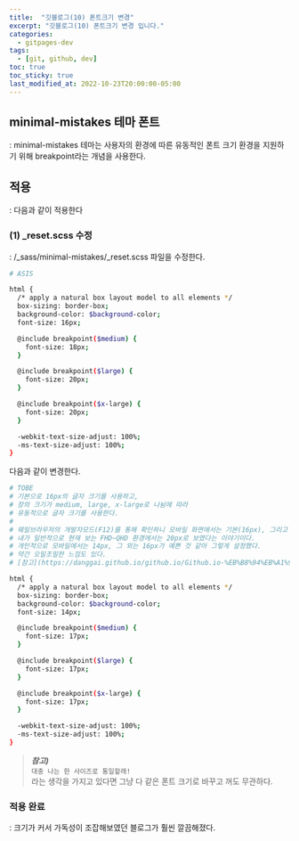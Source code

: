 ```yaml
---
title:  "깃블로그(10) 폰트크기 변경"
excerpt: "깃블로그(10) 폰트크기 변경 입니다."
categories:
  - gitpages-dev
tags:
  - [git, github, dev]
toc: true
toc_sticky: true
last_modified_at: 2022-10-23T20:00:00-05:00
---
```


## minimal-mistakes 테마 폰트
  : minimal-mistakes 테마는 사용자의 환경에 따른 유동적인 폰트 크기 환경을 지원하기 위해 breakpoint라는 개념을 사용한다.

## 적용
  : 다음과 같이 적용한다

### (1) _reset.scss 수정
  : /_sass/minimal-mistakes/_reset.scss 파일을 수정한다.

```bash
# ASIS

html {
  /* apply a natural box layout model to all elements */
  box-sizing: border-box;
  background-color: $background-color;
  font-size: 16px;

  @include breakpoint($medium) {
    font-size: 18px;
  }

  @include breakpoint($large) {
    font-size: 20px;
  }

  @include breakpoint($x-large) {
    font-size: 20px;
  }

  -webkit-text-size-adjust: 100%;
  -ms-text-size-adjust: 100%;
}

```
  
다음과 같이 변경한다.  
  
```bash
# TOBE
# 기본으로 16px의 글자 크기를 사용하고, 
# 창의 크기가 medium, large, x-large로 나뉨에 따라 
# 유동적으로 글자 크기를 사용한다.
# 
# 웨일브라우저의 개발자모드(F12)를 통해 확인하니 모바일 화면에서는 기본(16px), 그리고 HD정도의 환경에서 미디움(18px)으로 분류되는 것 같다.
# 내가 일반적으로 현재 보는 FHD~QHD 환경에서는 20px로 보였다는 이야기이다.
# 개인적으로 모바일에서는 14px, 그 외는 16px가 예쁜 것 같아 그렇게 설정했다.
# 약간 오밀조밀한 느낌도 있다.
# [참고](https://danggai.github.io/github.io/Github.io-%EB%B8%94%EB%A1%9C%EA%B7%B8-%ED%8F%B0%ED%8A%B8-%ED%81%AC%EA%B8%B0-%EC%A1%B0%EC%A0%88%ED%95%98%EA%B8%B0/#1-_sassminimal-mistakes_resetscss-%EC%88%98%EC%A0%95)

html {
  /* apply a natural box layout model to all elements */
  box-sizing: border-box;
  background-color: $background-color;
  font-size: 14px;

  @include breakpoint($medium) {
    font-size: 17px;
  }

  @include breakpoint($large) {
    font-size: 17px;
  }

  @include breakpoint($x-large) {
    font-size: 17px;
  }

  -webkit-text-size-adjust: 100%;
  -ms-text-size-adjust: 100%;
}

```
  
> ***참고)***  
> `대충 나는 한 사이즈로 통일할래!`  
> 라는 생각을 가지고 있다면 그냥 다 같은 폰트 크기로 바꾸고 꺼도 무관하다.



### 적용 완료
  : 크기가 커서 가독성이 조잡해보였던 블로그가 훨씬 깔끔해졌다.
